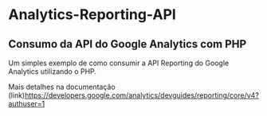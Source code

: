 # Analytics-Reporting-API
## Consumo da API do Google Analytics com PHP

Um simples exemplo de como consumir a API Reporting do Google Analytics utilizando o PHP.

Mais detalhes na documentação (link)https://developers.google.com/analytics/devguides/reporting/core/v4?authuser=1
